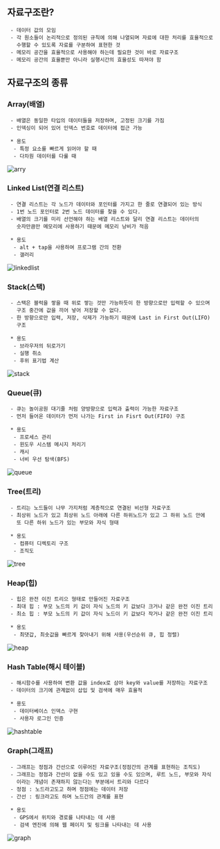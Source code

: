 ## 자료구조란?
```
 - 데이터 값의 모임
 - 각 원소들이 논리적으로 정의된 규칙에 의해 나열되며 자료에 대한 처리를 효율적으로
   수행할 수 있도록 자료를 구분하여 표현한 것
 - 메모리 공간을 효율적으로 사용해야 하는데 필요한 것이 바로 자료구조
 - 메모리 공간의 효율뿐만 아니라 실행시간의 효율성도 따져야 함
```

## 자료구조의 종류
### Array(배열)
```
 - 배열은 동일한 타입의 데이터들을 저장하며, 고정된 크기를 가짐
 - 인덱싱이 되어 있어 인덱스 번호로 데이터에 접근 가능

 * 용도
  - 특정 요소를 빠르게 읽어야 할 때
  - 다차원 데이터를 다룰 때
```
![arry](/img/arry.png)

### Linked List(연결 리스트)
```
 - 연결 리스트는 각 노드가 데이터와 포인터를 가지고 한 줄로 연결되어 있는 방식
 - 1번 노드 포인터로 2번 노드 데이터를 찾을 수 있다.
 - 배열의 크기를 미리 선언해야 하는 배열 리스트와 달리 연결 리스트는 데이터의
   숫자만큼만 메모리에 사용하기 때문에 메모리 낭비가 적음

 * 용도
  - alt + tap을 사용하여 프로그램 간의 전환
  - 갤러리
```
![linkedlist](/img/linkedlist.png)

### Stack(스택)
```
 - 스택은 블럭을 쌓을 때 위로 쌓는 것만 가능하듯이 한 방향으로만 입력할 수 있으며
   구조 중간에 값을 끼어 넣어 저장할 수 없다.
 - 한 방향으로만 입력, 저장, 삭제가 가능하기 때문에 Last in First Out(LIFO)
   구조

 * 용도
  - 브라우저의 뒤로가기
  - 실행 취소
  - 후위 표기법 계산
```
![stack](/img/stack.png)


### Queue(큐)
```
 - 큐는 놀이공원 대기줄 처럼 양방향으로 입력과 출력이 가능한 자료구조
 - 먼저 들어온 데이터가 먼저 나가는 First in Fisrt Out(FIFO) 구조

 * 용도
  - 프로세스 관리
  - 윈도우 시스템 메시지 처리기
  - 캐시
  - 너비 우선 탐색(BFS)
```
![queue](/img/queue.png)

### Tree(트리)
```
 - 트리는 노드들이 나무 가지처럼 계층적으로 연결된 비선형 자료구조
 - 최상위 노드가 있고 최상위 노드 아래에 다른 하위노드가 있고 그 하위 노드 안에
   또 다른 하위 노드가 있는 부모와 자식 형태
 
 * 용도
  - 컴퓨터 디렉토리 구조
  - 조직도
```
![tree](/img/tree.png)

### Heap(힙)
```
 - 힙은 완전 이진 트리으 형태로 만들어진 자료구조
 - 최대 힙 : 부모 노드의 키 값이 자식 노드의 키 값보다 크거나 같은 완전 이진 트리
 - 최소 힙 : 부모 노드의 키 값이 자식 노드이 키 값보다 작거나 같은 완전 이진 트리

 * 용도
  - 최댓갑, 최솟값을 빠르게 찾아내기 위해 사용(우선순위 큐, 힙 정렬)
```
![heap](/img/heap.png)

### Hash Table(해시 테이블)
```
 - 해시함수를 사용하여 변환 값을 index로 삼아 key와 value를 저장하는 자료구조
 - 데이터의 크기에 관계없이 삽입 및 검색에 매우 효율적

 * 용도
  - 데이터베이스 인덱스 구현
  - 사용자 로그인 인증
```
![hashtable](/img/hash%20table.png)

### Graph(그래프)
```
 - 그래프는 정점과 간선으로 이루어진 자료구조(정점간의 관계를 표현하는 조직도)
 - 그래프는 정점과 간선이 없을 수도 있고 있을 수도 있으며, 루트 노드, 부모와 자식
   이라는 개념이 존재하지 않는다는 부분에서 트리와 다르다
 - 정점 : 노드라고도고 하며 정점에는 데이터 저장
 - 간선 : 링크라고도 하며 노드간의 관계를 표현

 * 용도
  - GPS에서 위치와 경로를 나타내는 데 사용
  - 검색 엔진에 의해 웹 페이지 및 링크를 나타내는 데 사용 
```
![graph](/img/graph.png)



